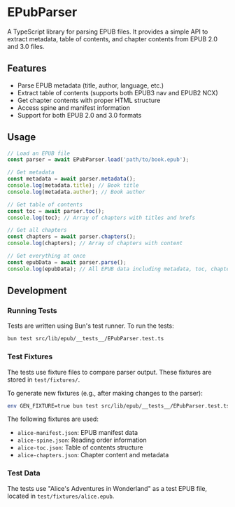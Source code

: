 # EPubParser

A TypeScript library for parsing EPUB files. It provides a simple API to extract metadata, table of contents, and chapter contents from EPUB 2.0 and 3.0 files.

## Features

- Parse EPUB metadata (title, author, language, etc.)
- Extract table of contents (supports both EPUB3 nav and EPUB2 NCX)
- Get chapter contents with proper HTML structure
- Access spine and manifest information
- Support for both EPUB 2.0 and 3.0 formats

## Usage

```typescript
// Load an EPUB file
const parser = await EPubParser.load('path/to/book.epub');

// Get metadata
const metadata = await parser.metadata();
console.log(metadata.title); // Book title
console.log(metadata.author); // Book author

// Get table of contents
const toc = await parser.toc();
console.log(toc); // Array of chapters with titles and hrefs

// Get all chapters
const chapters = await parser.chapters();
console.log(chapters); // Array of chapters with content

// Get everything at once
const epubData = await parser.parse();
console.log(epubData); // All EPUB data including metadata, toc, chapters
```

## Development

### Running Tests

Tests are written using Bun's test runner. To run the tests:

```bash
bun test src/lib/epub/__tests__/EPubParser.test.ts
```

### Test Fixtures

The tests use fixture files to compare parser output. These fixtures are stored in `test/fixtures/`.

To generate new fixtures (e.g., after making changes to the parser):

```bash
env GEN_FIXTURE=true bun test src/lib/epub/__tests__/EPubParser.test.ts
```

The following fixtures are used:
- `alice-manifest.json`: EPUB manifest data
- `alice-spine.json`: Reading order information
- `alice-toc.json`: Table of contents structure
- `alice-chapters.json`: Chapter content and metadata

### Test Data

The tests use "Alice's Adventures in Wonderland" as a test EPUB file, located in `test/fixtures/alice.epub`.
